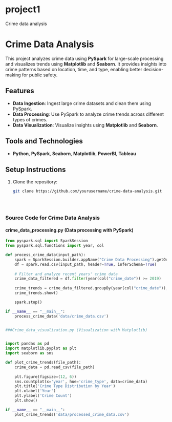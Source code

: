 # project1
Crime data analysis
# Crime Data Analysis

This project analyzes crime data using **PySpark** for large-scale processing and visualizes trends using **Matplotlib** and **Seaborn**. It provides insights into crime patterns based on location, time, and type, enabling better decision-making for public safety.

## Features
- **Data Ingestion**: Ingest large crime datasets and clean them using PySpark.
- **Data Processing**: Use PySpark to analyze crime trends across different types of crimes.
- **Data Visualization**: Visualize insights using **Matplotlib** and **Seaborn**.

## Tools and Technologies
- **Python**, **PySpark**, **Seaborn**, **Matplotlib**, **PowerBI**, **Tableau**

## Setup Instructions
1. Clone the repository:
   ```bash
   git clone https://github.com/yourusername/crime-data-analysis.git





### **Source Code for Crime Data Analysis**

#### **crime_data_processing.py** (Data processing with PySpark)
```python
from pyspark.sql import SparkSession
from pyspark.sql.functions import year, col

def process_crime_data(input_path):
    spark = SparkSession.builder.appName("Crime Data Processing").getOrCreate()
    df = spark.read.csv(input_path, header=True, inferSchema=True)
    
    # Filter and analyze recent years' crime data
    crime_data_filtered = df.filter(year(col("crime_date")) >= 2019)
    
    crime_trends = crime_data_filtered.groupBy(year(col("crime_date")), col("crime_type")).count()
    crime_trends.show()

    spark.stop()

if __name__ == "__main__":
    process_crime_data('data/crime_data.csv')


###Crime_data_visualization.py (Visualization with Matplotlib)


import pandas as pd
import matplotlib.pyplot as plt
import seaborn as sns

def plot_crime_trends(file_path):
    crime_data = pd.read_csv(file_path)
    
    plt.figure(figsize=(12, 6))
    sns.countplot(x='year', hue='crime_type', data=crime_data)
    plt.title('Crime Type Distribution by Year')
    plt.xlabel('Year')
    plt.ylabel('Crime Count')
    plt.show()

if __name__ == "__main__":
    plot_crime_trends('data/processed_crime_data.csv')
